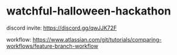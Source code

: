 # watchful-halloween-hackathon

discord invite:
https://discord.gg/qwJJK72F

workflow:
https://www.atlassian.com/git/tutorials/comparing-workflows/feature-branch-workflow
